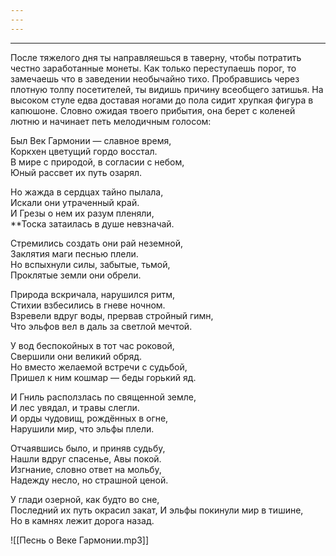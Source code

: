 ```yaml
---
---
---
```

---
После тяжелого дня ты направляешься в таверну, чтобы потратить честно заработанные монеты. Как только переступаешь порог, то замечаешь что в заведении необычайно тихо. Пробравшись через плотную толпу посетителей, ты видишь причину всеобщего затишья. На высоком стуле едва доставая ногами до пола сидит хрупкая фигура в капюшоне. Словно ожидая твоего прибытия, она берет с коленей лютню и начинает петь мелодичным голосом:

Был Век Гармонии — славное время,  
Коркхен цветущий гордо восстал.  
В мире с природой, в согласии с небом,  
Юный рассвет их путь озарял.

Но жажда в сердцах тайно пылала,  
Искали они утраченный край.  
И Грезы о нем их разум пленяли,  
**Тоска затаилась в душе невзначай.

Стремились создать они рай неземной,  
Заклятия маги песнью плели.  
Но вспыхнули силы, забытые, тьмой,  
Проклятые земли они обрели.

Природа вскричала, нарушился ритм,  
Стихии взбесились в гневе ночном.  
Взревели вдруг воды, прервав стройный гимн,  
Что эльфов вел в даль за светлой мечтой.

У вод беспокойных в тот час роковой,  
Свершили они великий обряд.  
Но вместо желаемой встречи с судьбой,  
Пришел к ним кошмар — беды горький яд.

И Гниль расползлась по священной земле,  
И лес увядал, и травы слегли.  
И орды чудовищ, рождённых в огне,  
Нарушили мир, что эльфы плели.

Отчаявшись было, и приняв судьбу,  
Нашли вдруг спасенье, Авы покой.  
Изгнание, словно ответ на мольбу,  
Надежду несло, но страшной ценой.

У глади озерной, как будто во сне,  
Последний их путь окрасил закат,
И эльфы покинули мир в тишине,  
Но в камнях лежит дорога назад.

![[Песнь о Веке Гармонии.mp3]]